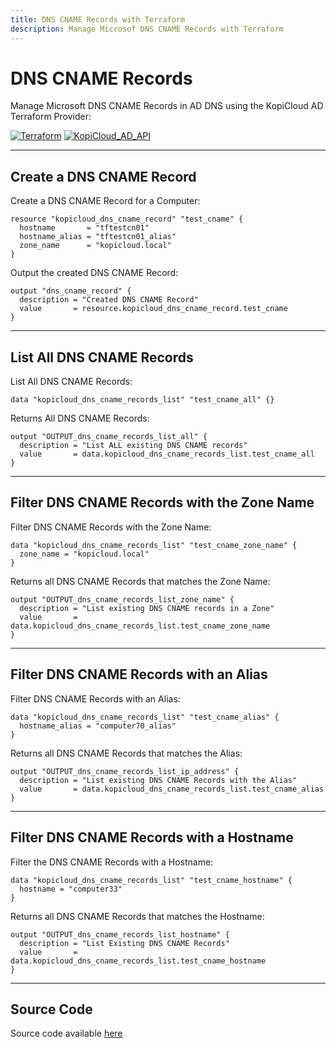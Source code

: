 ```yaml
---
title: DNS CNAME Records with Terraform
description: Manage Microsof DNS CNAME Records with Terraform
---
```


# DNS CNAME Records

Manage Microsoft DNS CNAME Records in AD DNS using the KopiCloud AD Terraform Provider:

[![Terraform](https://img.shields.io/badge/terraform-v1.3+-blue.svg)](https://www.terraform.io/downloads.html) [![KopiCloud_AD_API](https://img.shields.io/badge/kopiCloud_ad-v1.0+-blueviolet.svg)](https://www.kopicloud-ad-api.com)

----

## Create a DNS CNAME Record

Create a DNS CNAME Record for a Computer:

```
resource "kopicloud_dns_cname_record" "test_cname" {
  hostname       = "tftestcn01"
  hostname_alias = "tftestcn01_alias"
  zone_name      = "kopicloud.local"
}
```

Output the created DNS CNAME Record:

```
output "dns_cname_record" {
  description = "Created DNS CNAME Record"
  value       = resource.kopicloud_dns_cname_record.test_cname
}
```

----

## List All DNS CNAME Records

List All DNS CNAME Records:

```
data "kopicloud_dns_cname_records_list" "test_cname_all" {}
```

Returns All DNS CNAME Records:

```
output "OUTPUT_dns_cname_records_list_all" {
  description = "List ALL existing DNS CNAME records"
  value       = data.kopicloud_dns_cname_records_list.test_cname_all
}
```

----

## Filter DNS CNAME Records with the Zone Name

Filter DNS CNAME Records with the Zone Name:

```
data "kopicloud_dns_cname_records_list" "test_cname_zone_name" {
  zone_name = "kopicloud.local"
}
```

Returns all DNS CNAME Records that matches the Zone Name:

```
output "OUTPUT_dns_cname_records_list_zone_name" {
  description = "List existing DNS CNAME records in a Zone"
  value       = data.kopicloud_dns_cname_records_list.test_cname_zone_name
}
```

----

## Filter DNS CNAME Records with an Alias


Filter DNS CNAME Records with an Alias:

```
data "kopicloud_dns_cname_records_list" "test_cname_alias" {
  hostname_alias = "computer70_alias"
}
```

Returns all DNS CNAME Records that matches the Alias:

```
output "OUTPUT_dns_cname_records_list_ip_address" {
  description = "List existing DNS CNAME Records with the Alias"
  value       = data.kopicloud_dns_cname_records_list.test_cname_alias
}
```

----

## Filter DNS CNAME Records with a Hostname

Filter the DNS CNAME Records with a Hostname:

```
data "kopicloud_dns_cname_records_list" "test_cname_hostname" {
  hostname = "computer33"
}
```

Returns all DNS CNAME Records that matches the Hostname:

```
output "OUTPUT_dns_cname_records_list_hostname" {
  description = "List Existing DNS CNAME Records"
  value       = data.kopicloud_dns_cname_records_list.test_cname_hostname
}
```

----

## Source Code

Source code available [here](https://github.com/KopiCloud-AD-API/terraform-kopicloud-ad-api-dns-cname-records)
